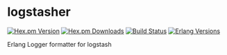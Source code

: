# logstasher
[![Hex.pm Version][hexpm version]][hexpm]
[![Hex.pm Downloads][hexpm downloads]][hexpm]
[![Build Status][gh badge]][gh]
[![Erlang Versions][erlang version badge]][gh]

Erlang Logger formatter for logstash


<!-- Badges -->
[hexpm]: https://hex.pm/packages/logstasher
[hexpm version]: https://img.shields.io/hexpm/v/logstasher.svg?style=flat-square
[hexpm downloads]: https://img.shields.io/hexpm/dt/logstasher.svg?style=flat-square
[gh]: https://github.com/logstasher/logstasher/actions/workflows/ci.yml
[gh badge]: https://img.shields.io/github/workflow/status/logstasher/logstasher/CI?style=flat-square
[erlang version badge]: https://img.shields.io/badge/erlang-22.0%20to%2024.2.1-blue.svg?style=flat-square
